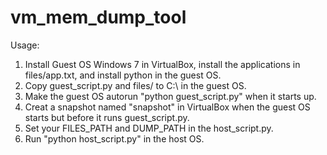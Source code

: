 # vm_mem_dump_tool

Usage:
1. Install Guest OS Windows 7 in VirtualBox, install the applications in files/app.txt, and install python in the guest OS.
2. Copy guest_script.py and files/ to C:\ in the guest OS.
3. Make the guest OS autorun "python guest_script.py" when it starts up.
4. Creat a snapshot named "snapshot" in VirtualBox when the guest OS starts but before it runs guest_script.py.
5. Set your FILES_PATH and DUMP_PATH in the host_script.py.
6. Run "python host_script.py" in the host OS.
